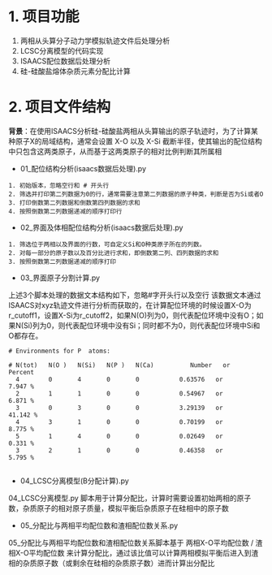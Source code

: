 # 1. 项目功能


1. 两相从头算分子动力学模拟轨迹文件后处理分析
2. LCSC分离模型的代码实现
3. ISAACS配位数据后处理分析
4. 硅-硅酸盐熔体杂质元素分配比计算




# 2. 项目文件结构

**背景**：在使用ISAACS分析硅-硅酸盐两相从头算输出的原子轨迹时，为了计算某种原子X的局域结构，通常会设置 X-O 以及 X-Si 截断半径，使其输出的配位结构中只包含这两类原子，从而基于这两类原子的相对比例判断其所属相

- 01_配位结构分析(isaacs数据后处理).py

```
1. 初始版本，忽略空行和 # 开头行
2. 筛选并打印第二列数据为0的行，通常需要注意第二列数据的原子种类，判断是否为Si或者O
3. 打印倒数第二列数据和倒数第四列数据的求和
4. 按照倒数第二列数据递减的顺序打印行
```

  
- 02_界面及体相配位结构分析(isaacs数据后处理).py  

```
1. 筛选位于两相以及界面的行数，可自定义Si和O种类原子所在的列数。
2. 对每一部分的原子数以及百分比进行求和，即倒数第二列、四列数据的求和
3. 按照倒数第二列数据递减的顺序打印
```



- 03_界面原子分割计算.py




上述3个脚本处理的数据文本结构如下，忽略#字开头行以及空行
该数据文本通过ISAACS对xyz轨迹文件进行分析而获取的，在计算配位环境的时候设置X-O为r_cutoff1，设置X-Si为r_cutoff2，如果N(O)列为0，则代表配位环境中没有O；如果N(Si)列为0，则代表配位环境中没有Si；同时都不为0，则代表配位环境中Si和O都存在。
```
# Environments for P  atoms:

# N(tot)   N(O )   N(Si)   N(P )   N(Ca)          Number   or     Percent
  4        0       4       0       0           0.63576   or       7.947 %
  2        1       1       0       0           0.54967   or       6.871 %
  3        0       3       0       0           3.29139   or      41.142 %
  4        3       1       0       0           0.70199   or       8.775 %
  5        1       4       0       0           0.02649   or       0.331 %
  3        2       1       0       0           0.46358   or       5.795 %
  
```

- 04_LCSC分离模型(B分配计算).py

04_LCSC分离模型.py 脚本用于计算分配比，计算时需要设置初始两相的原子数，杂质原子的相对原子质量，模拟平衡后杂质原子在硅相中的原子数

- 05_分配比与两相平均配位数和渣相配位数关系.py

05_分配比与两相平均配位数和渣相配位数关系脚本基于 两相X-O平均配位数 / 渣相X-O平均配位数 来计算分配比，通过该比值可以计算两相模拟平衡后进入到渣相的杂质原子数（或剩余在硅相的杂质原子数）进而计算出分配比
